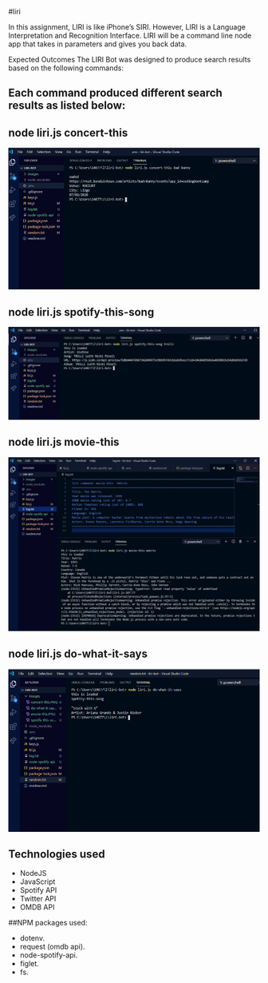 #liri

In this assignment, LIRI is like iPhone’s SIRI. However, LIRI is a Language Interpretation and Recognition Interface. LIRI will be a command line node app that takes in parameters and gives you back data.

Expected Outcomes
The LIRI Bot was designed to produce search results based on the following commands:

## Each command produced different search results as listed below:

## node liri.js concert-this
![concert-this](https://raw.githubusercontent.com/Jrubi89/liri-bot/master/images/concert-this.PNG)

## node liri.js spotify-this-song
![spotify-this-song](https://raw.githubusercontent.com/Jrubi89/liri-bot/master/images/spotify-this-song.PNG)

## node liri.js movie-this
![movie-this](https://raw.githubusercontent.com/Jrubi89/liri-bot/master/images/movie-this.PNG)

## node liri.js do-what-it-says
![do-what-it-says](https://raw.githubusercontent.com/Jrubi89/liri-bot/master/images/do-what-it-says.PNG)

## Technologies used

* NodeJS
* JavaScript
* Spotify API
* Twitter API
* OMDB API

##NPM packages used:

* dotenv.
* request (omdb api).
* node-spotify-api.
* figlet.
* fs.
